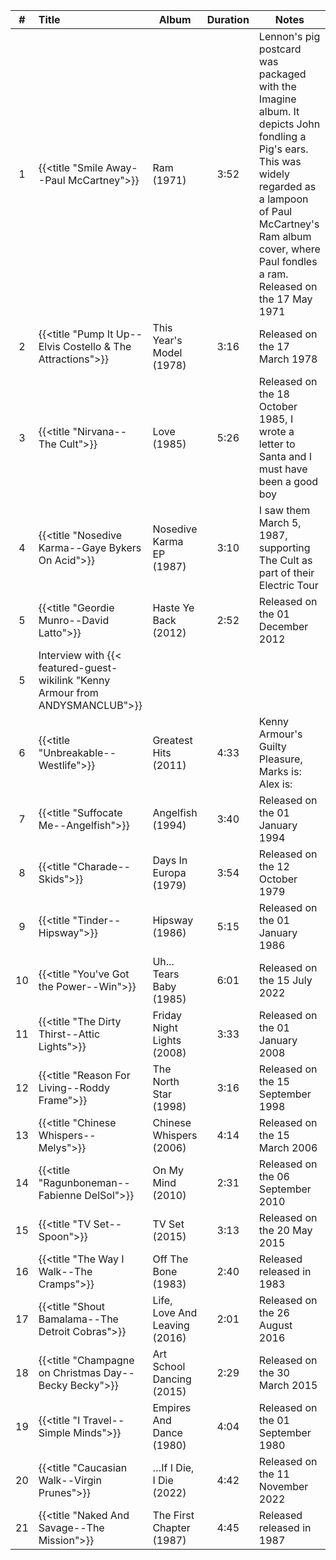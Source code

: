 | #  | Title                                                                          | Album                         | Duration | Notes                                                                                                                                                                                                                              |
|:--:|:-------------------------------------------------------------------------------|-------------------------------|:--------:|------------------------------------------------------------------------------------------------------------------------------------------------------------------------------------------------------------------------------------|
| 1  | {{<title "Smile Away--Paul McCartney">}}                                       | Ram (1971)                    |   3:52   | Lennon's pig postcard was packaged with the Imagine album. It depicts John fondling a Pig's ears. This was widely regarded as a lampoon of Paul McCartney's Ram album cover, where Paul fondles a ram. Released on the 17 May 1971 |
| 2  | {{<title "Pump It Up--Elvis Costello & The Attractions">}}                     | This Year's Model (1978)      |   3:16   | Released on the 17 March 1978                                                                                                                                                                                                      |
| 3  | {{<title "Nirvana--The Cult">}}                                                | Love (1985)                   |   5:26   | Released on the 18 October 1985, I wrote a letter to Santa and I must have been a good boy                                                                                                                                         |
| 4  | {{<title "Nosedive Karma--Gaye Bykers On Acid">}}                              | Nosedive Karma EP (1987)      |   3:10   | I saw them March 5, 1987, supporting The Cult as part of their Electric Tour                                                                                                                                                       |
| 5  | {{<title "Geordie Munro--David Latto">}}                                       | Haste Ye Back (2012)          |   2:52   | Released on the 01 December 2012                                                                                                                                                                                                   |
| 5  | Interview with {{< featured-guest-wikilink "Kenny Armour from ANDYSMANCLUB">}} |                               |          |                                                                                                                                                                                                                                    |
| 6  | {{<title "Unbreakable--Westlife">}}                                            | Greatest Hits (2011)          |   4:33   | Kenny Armour's Guilty Pleasure, Marks is: Alex is:                                                                                                                                                                                 |
| 7  | {{<title "Suffocate Me--Angelfish">}}                                          | Angelfish (1994)              |   3:40   | Released on the 01 January 1994                                                                                                                                                                                                    |
| 8  | {{<title "Charade--Skids">}}                                                   | Days In Europa (1979)         |   3:54   | Released on the 12 October 1979                                                                                                                                                                                                    |
| 9  | {{<title "Tinder--Hipsway">}}                                                  | Hipsway (1986)                |   5:15   | Released on the 01 January 1986                                                                                                                                                                                                    |
| 10 | {{<title "You've Got the Power--Win">}}                                        | Uh... Tears Baby (1985)       |   6:01   | Released on the 15 July 2022                                                                                                                                                                                                       |
| 11 | {{<title "The Dirty Thirst--Attic Lights">}}                                   | Friday Night Lights (2008)    |   3:33   | Released on the 01 January 2008                                                                                                                                                                                                    |
| 12 | {{<title "Reason For Living--Roddy Frame">}}                                   | The North Star (1998)         |   3:16   | Released on the 15 September 1998                                                                                                                                                                                                  |
| 13 | {{<title "Chinese Whispers--Melys">}}                                          | Chinese Whispers (2006)       |   4:14   | Released on the 15 March 2006                                                                                                                                                                                                      |
| 14 | {{<title "Ragunboneman--Fabienne DelSol">}}                                    | On My Mind (2010)             |   2:31   | Released on the 06 September 2010                                                                                                                                                                                                  |
| 15 | {{<title "TV Set--Spoon">}}                                                    | TV Set (2015)                 |   3:13   | Released on the 20 May 2015                                                                                                                                                                                                        |
| 16 | {{<title "The Way I Walk--The Cramps">}}                                       | Off The Bone (1983)           |   2:40   | Released released in 1983                                                                                                                                                                                                          |
| 17 | {{<title "Shout Bamalama--The Detroit Cobras">}}                               | Life, Love And Leaving (2016) |   2:01   | Released on the 26 August 2016                                                                                                                                                                                                     |
| 18 | {{<title "Champagne on Christmas Day--Becky Becky">}}                          | Art School Dancing (2015)     |   2:29   | Released on the 30 March 2015                                                                                                                                                                                                      |
| 19 | {{<title "I Travel--Simple Minds">}}                                           | Empires And Dance (1980)      |   4:04   | Released on the 01 September 1980                                                                                                                                                                                                  |
| 20 | {{<title "Caucasian Walk--Virgin Prunes">}}                                    | …If I Die, I Die (2022)       |   4:42   | Released on the 11 November 2022                                                                                                                                                                                                   |
| 21 | {{<title "Naked And Savage--The Mission">}}                                    | The First Chapter (1987)      |   4:45   | Released released in 1987                                                                                                                                                                                                          |
